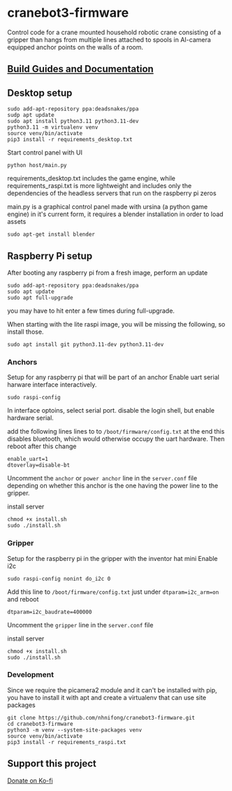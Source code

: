 # cranebot3-firmware

Control code for a crane mounted household robotic crane consisting of a gripper than hangs from multiple lines
attached to spools in AI-camera equipped anchor points on the walls of a room.

## [Build Guides and Documentation](https://nhnifong.github.io/neufangled-site/)

## Desktop setup

    sudo add-apt-repository ppa:deadsnakes/ppa
    sudp apt update
    sudo apt install python3.11 python3.11-dev
    python3.11 -m virtualenv venv
    source venv/bin/activate
    pip3 install -r requirements_desktop.txt

Start control panel with UI

    python host/main.py


requirements_desktop.txt includes the game engine, while requirements_raspi.txt is more lightweight and includes only the dependencies of the headless servers that run on the raspberry pi zeros

main.py is a graphical control panel made with ursina (a python game engine)
in it's current form, it requires a blender installation in order to load assets

    sudo apt-get install blender

## Raspberry Pi setup

After booting any raspberry pi from a fresh image, perform an update

    sudo add-apt-repository ppa:deadsnakes/ppa
    sudo apt update
    sudo apt full-upgrade

you may have to hit enter a few times during full-upgrade.

When starting with the lite raspi image, you will be missing the following, so install those.

    sudo apt install git python3.11-dev python3.11-dev

### Anchors

Setup for any raspberry pi that will be part of an anchor
Enable uart serial harware interface interactively.

    sudo raspi-config

In interface optoins, select serial port. disable the login shell, but enable hardware serial.

add the following lines lines to to `/boot/firmware/config.txt`  at the end this disables bluetooth, which would otherwise occupy the uart hardware.
Then reboot after this change

    enable_uart=1
    dtoverlay=disable-bt

Uncomment the `anchor` or `power anchor` line in the `server.conf` file depending on whether this anchor is the one having the power line to the gripper.

install server

    chmod +x install.sh
    sudo ./install.sh

### Gripper

Setup for the raspberry pi in the gripper with the inventor hat mini
Enable i2c

    sudo raspi-config nonint do_i2c 0

Add this line to `/boot/firmware/config.txt` just under `dtparam=i2c_arm=on` and reboot

    dtparam=i2c_baudrate=400000

Uncomment the `gripper` line in the `server.conf` file

install server

    chmod +x install.sh
    sudo ./install.sh

### Development

Since we require the picamera2 module and it can't be installed with pip, you have to install it with apt and create a virtualenv that can use site packages 

    git clone https://github.com/nhnifong/cranebot3-firmware.git
    cd cranebot3-firmware
    python3 -m venv --system-site-packages venv
    source venv/bin/activate
    pip3 install -r requirements_raspi.txt

## Support this project

[Donate on Ko-fi](https://ko-fi.com/neufangled)